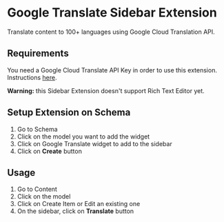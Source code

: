 # Google Translate Sidebar Extension

Translate content to 100+ languages using Google Cloud Translation API.

## Requirements

You need a Google Cloud Translate API Key in order to use this extension. Instructions [here](https://cloud.google.com/translate/docs/setup).

**Warning:** this Sidebar Extension doesn't support Rich Text Editor yet.


## Setup Extension on Schema

1. Go to Schema
1. Click on the model you want to add the widget
1. Click on Google Translate widget to add to the sidebar
1. Click on **Create** button

## Usage

1. Go to Content
1. Click on the model
1. Click on Create Item or Edit an existing one
1. On the sidebar, click on **Translate** button